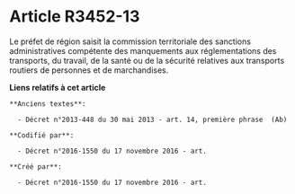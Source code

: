 # Article R3452-13

Le préfet de région saisit la commission territoriale des sanctions administratives compétente des manquements aux
réglementations des transports, du travail, de la santé ou de la sécurité relatives aux transports routiers de personnes et
de marchandises.

**Liens relatifs à cet article**

	**Anciens textes**:

	  - Décret n°2013-448 du 30 mai 2013 - art. 14, première phrase  (Ab)

	**Codifié par**:

	  - Décret n°2016-1550 du 17 novembre 2016 - art.

	**Créé par**:

	  - Décret n°2016-1550 du 17 novembre 2016 - art.
